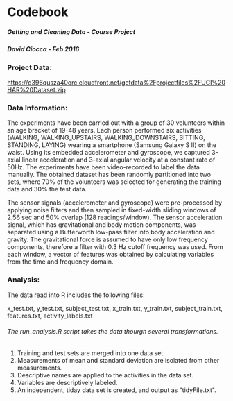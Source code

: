 # Codebook
##### Getting and Cleaning Data - Course Project
##### David Ciocca - Feb 2016

### Project Data:
https://d396qusza40orc.cloudfront.net/getdata%2Fprojectfiles%2FUCI%20HAR%20Dataset.zip

### Data Information:

The experiments have been carried out with a group of 30 volunteers within an age bracket of 19-48 years. Each person performed six activities (WALKING, WALKING_UPSTAIRS, WALKING_DOWNSTAIRS, SITTING, STANDING, LAYING) wearing a smartphone (Samsung Galaxy S II) on the waist. Using its embedded accelerometer and gyroscope, we captured 3-axial linear acceleration and 3-axial angular velocity at a constant rate of 50Hz. The experiments have been video-recorded to label the data manually. The obtained dataset has been randomly partitioned into two sets, where 70% of the volunteers was selected for generating the training data and 30% the test data.

The sensor signals (accelerometer and gyroscope) were pre-processed by applying noise filters and then sampled in fixed-width sliding windows of 2.56 sec and 50% overlap (128 readings/window). The sensor acceleration signal, which has gravitational and body motion components, was separated using a Butterworth low-pass filter into body acceleration and gravity. The gravitational force is assumed to have only low frequency components, therefore a filter with 0.3 Hz cutoff frequency was used. From each window, a vector of features was obtained by calculating variables from the time and frequency domain.

### Analysis:

The data read into R includes the following files:

x_test.txt, y_test.txt, subject_test.txt, x_train.txt, y_train.txt, subject_train.txt, features.txt, activity_labels.txt

###### The run_analysis.R script takes the data thourgh several transformations.

1.  Training and test sets are merged into one data set.
2.  Measurements of mean and standard deviation are isolated from other measurements.
3.  Descriptive names are applied to the activities in the data set.
4.  Variables are descriptively labeled.
5.  An independent, tiday data set is created, and output as "tidyFile.txt".
